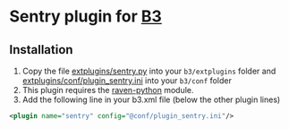 Sentry plugin for [B3](http://www.bigbrotherbot.net/ "BigBrotherBot")
=====================================================================

Installation
------------
1. Copy the file [extplugins/sentry.py](extplugins/sentry.py) into your `b3/extplugins` folder and
[extplugins/conf/plugin_sentry.ini](extplugins/conf/plugin_sentry.ini) into your `b3/conf` folder
2. This plugin requires the [raven-python](http://raven.readthedocs.org/en/latest/install/index.html#install) module.
3. Add the following line in your b3.xml file (below the other plugin lines)
```xml
<plugin name="sentry" config="@conf/plugin_sentry.ini"/>
```


